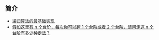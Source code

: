 ## 简介

- [递归算法的最基础实现](./base.js)
- [假如这里有 n 个台阶，每次你可以跨 1 个台阶或者 2 个台阶，请问走这 n 个台阶有多少种走法？](./test_1.js)
